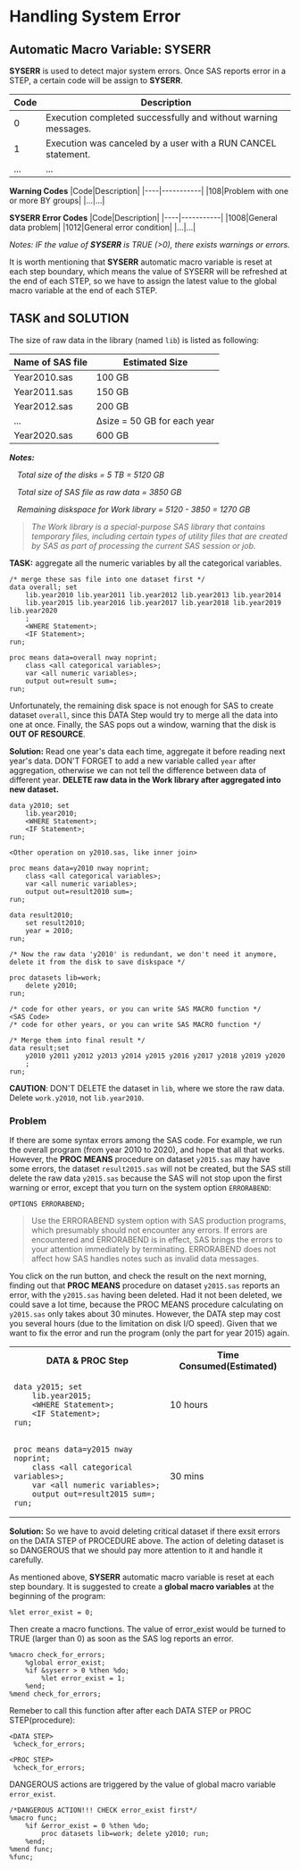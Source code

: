 # Handling System Error

## Automatic Macro Variable: SYSERR
**SYSERR** is used to detect major system errors. Once SAS reports error in a STEP, a certain code will be assign to **SYSERR**.

|Code|Description|
|----|-----------|
|0|Execution completed successfully and without warning messages.|
|1|Execution was canceled by a user with a RUN CANCEL statement.|
|...|...|

**Warning Codes**
|Code|Description|
|----|-----------|
|108|Problem with one or more BY groups|
|...|...|

**SYSERR Error Codes**
|Code|Description|
|----|-----------|
|1008|General data problem|
|1012|General error condition|
|...|...|

_Notes: IF the value of **SYSERR** is TRUE (>0), there exists warnings or errors._

It is worth mentioning that **SYSERR** automatic macro variable is reset at each step boundary, which means the value of SYSERR will be refreshed at the end of each STEP, so we have to assign the latest value to the global macro variable at the end of each STEP.

## TASK and SOLUTION
The size of raw data in the library (named `lib`) is listed as following:

|Name of SAS file|Estimated Size|
|-----------------------------|--------------|
|Year2010.sas|100 GB|
|Year2011.sas|150 GB|
|Year2012.sas|200 GB|
|...|Δsize = 50 GB for each year|
|Year2020.sas|600 GB|

_**Notes:**_


*&ensp;&ensp;Total size of the disks = 5 TB = 5120 GB*


*&ensp;&ensp;Total size of SAS file as raw data = 3850 GB*


*&ensp;&ensp;Remaining diskspace for Work library = 5120 - 3850 = 1270 GB*


>*The Work library is a special-purpose SAS library that contains temporary files, including certain types of utility files that are created by SAS as part of processing the current SAS session or job.*

**TASK:** aggregate all the numeric variables by all the categorical variables.
```sas
/* merge these sas file into one dataset first */
data overall; set
    lib.year2010 lib.year2011 lib.year2012 lib.year2013 lib.year2014
    lib.year2015 lib.year2016 lib.year2017 lib.year2018 lib.year2019 lib.year2020
    ;
    <WHERE Statement>;
    <IF Statement>;
run;

proc means data=overall nway noprint;
    class <all categorical variables>;
    var <all numeric variables>;
    output out=result sum=;
run;
```
Unfortunately, the remaining disk space is not enough for SAS to create dataset `overall`, since this DATA Step would try to merge all the data into one at once. Finally, the SAS pops out a window, warning that the disk is **OUT OF RESOURCE**.

**Solution:** Read one year's data each time, aggregate it before reading next year's data. DON'T FORGET to add a new variable called `year` after aggregation, otherwise we can not tell the difference between data of different year. **DELETE raw data in the Work library after aggregated into new dataset.**
```sas
data y2010; set
    lib.year2010;
    <WHERE Statement>;
    <IF Statement>;
run;

<Other operation on y2010.sas, like inner join>

proc means data=y2010 nway noprint;
    class <all categorical variables>;
    var <all numeric variables>;
    output out=result2010 sum=;
run;

data result2010;
    set result2010;
    year = 2010;
run;

/* Now the raw data 'y2010' is redundant, we don't need it anymore, delete it from the disk to save diskspace */

proc datasets lib=work;
    delete y2010;
run;

/* code for other years, or you can write SAS MACRO function */
<SAS Code>
/* code for other years, or you can write SAS MACRO function */

/* Merge them into final result */
data result;set
    y2010 y2011 y2012 y2013 y2014 y2015 y2016 y2017 y2018 y2019 y2020
    ;
run;
```
**CAUTION**: DON'T DELETE the dataset in `lib`, where we store the raw data. Delete `work.y2010`, not `lib.year2010`.

### Problem
If there are some syntax errors among the SAS code. For example, we run the overall program (from year 2010 to 2020), and hope that all that works. However, the **PROC MEANS** procedure on dataset `y2015.sas` may have some errors, the dataset `result2015.sas` will not be created, but the SAS still delete the raw data `y2015.sas` because the SAS will not stop upon the first warning or error, except that you turn on the system option `ERRORABEND`:
```sas
OPTIONS ERRORABEND;
```
>Use the ERRORABEND system option with SAS production programs, which presumably should not encounter any errors. If errors are encountered and ERRORABEND is in effect, SAS brings the errors to your attention immediately by terminating. ERRORABEND does not affect how SAS handles notes such as invalid data messages.

You click on the run button, and check the result on the next morning, finding out that **PROC MEANS** procedure on dataset `y2015.sas` reports an error, with the `y2015.sas` having been deleted. Had it not been deleted, we could save a lot time, because the PROC MEANS procedure calculating on `y2015.sas` only takes about 30 minutes. However, the DATA step may cost you several hours (due to the limitation on disk I/O speed). Given that we want to fix the error and run the program (only the part for year 2015) again.
<table>
<tr><th>DATA & PROC Step</th><th>Time Consumed(Estimated)</th></tr>
<tr>
<td>

```sas
data y2015; set
    lib.year2015;
    <WHERE Statement>;
    <IF Statement>;
run;
```

</td><td>10 hours</td>
</tr>
<tr>
<td>

```sas
proc means data=y2015 nway noprint;
    class <all categorical variables>;
    var <all numeric variables>;
    output out=result2015 sum=;
run;
```

</td><td>30 mins</td>
</tr>
</table>

**Solution:** So we have to avoid deleting critical dataset if there exsit errors on the DATA STEP of PROCEDURE above. The action of deleting dataset is so DANGEROUS that we should pay more attention to it and handle it carefully.

As mentioned above, **SYSERR** automatic macro variable is reset at each step boundary. It is suggested to create a **global macro variables** at the beginning of the program:
```sas
%let error_exist = 0;
```

Then create a macro functions. The value of error_exist would be turned to TRUE (larger than 0) as soon as the SAS log reports an error.
```sas
%macro check_for_errors;
    %global error_exist;
    %if &syserr > 0 %then %do;
        %let error_exist = 1;
    %end;
%mend check_for_errors;
```

Remeber to call this function after after each DATA STEP or PROC STEP(procedure):
```sas
<DATA STEP>
 %check_for_errors;

<PROC STEP>
 %check_for_errors;
```

DANGEROUS actions are triggered by the value of global macro variable `error_exist`.
```sas
/*DANGEROUS ACTION!!! CHECK error_exist first*/
%macro func;
    %if &error_exist = 0 %then %do;
        proc datasets lib=work; delete y2010; run;
    %end;
%mend func;
%func; 
```

